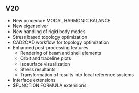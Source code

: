 ## V20

* New procedure MODAL HARMONIC BALANCE
* New eigensolver
* New handling of rigid body modes
* Stress based topology optimization
* CAD2CAD workflow for topology optimization
* Enhanced post-processing features
  + Rendering of beam and shell elements
  + Orbit and traceline plots
  + Isosurface visualization
  + Stress resultants
  + Transformation of results into local reference systems
* Interface extensions
* $FUNCTION FORMULA extensions

